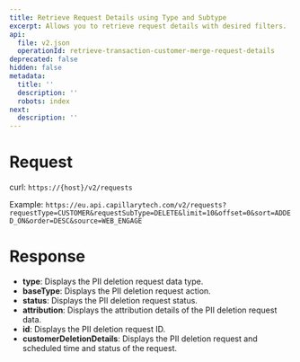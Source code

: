 ```yaml
---
title: Retrieve Request Details using Type and Subtype
excerpt: Allows you to retrieve request details with desired filters.
api:
  file: v2.json
  operationId: retrieve-transaction-customer-merge-request-details
deprecated: false
hidden: false
metadata:
  title: ''
  description: ''
  robots: index
next:
  description: ''
---
```

# Request

curl: `https://{host}/v2/requests`

Example: `https://eu.api.capillarytech.com/v2/requests?requestType=CUSTOMER&requestSubType=DELETE&limit=10&offset=0&sort=ADDED_ON&order=DESC&source=WEB_ENGAGE`

# Response

* **type**: Displays the PII deletion request data type.
* **baseType**: Displays the PII deletion request action.
* **status**: Displays the PII deletion request status.
* **attribution**: Displays the attribution details of the PII deletion request data.
* **id**: Displays the PII deletion request ID.
* **customerDeletionDetails**: Displays the PII deletion request and scheduled time and status of the request.